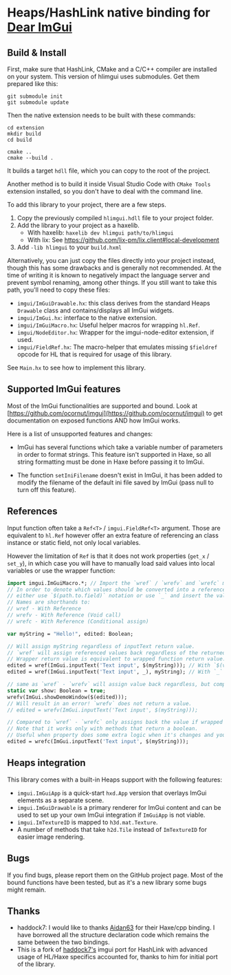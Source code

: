 # Heaps/HashLink native binding for [Dear ImGui](https://github.com/ocornut/imgui)

## Build & Install
First, make sure that HashLink, CMake and a C/C++ compiler are installed on your system. This version of hlimgui uses submodules. Get them prepared like this:

```
git submodule init
git submodule update
```

Then the native extension needs to be built with these commands:

```
cd extension
mkdir build
cd build

cmake ..
cmake --build .
```
It builds a target `hdll` file, which you can copy to the root of the project.

Another method is to build it inside Visual Studio Code with `CMake Tools` extension installed, so you don't have to deal with the command line.

To add this library to your project, there are a few steps.
1) Copy the previously compiled `hlimgui.hdll` file to your project folder.
2) Add the library to your project as a haxelib.
   - With haxelib: `haxelib dev hlimgui path/to/hlimgui`
   - With lix: See https://github.com/lix-pm/lix.client#local-development
3) Add `-lib hlimgui` to your `build.hxml`

Alternatively, you can just copy the files directly into your project instead, though this has some drawbacks and is generally not recommended. At the time of writing it is known to negatively impact the language server and prevent symbol renaming, among other things. If you still want to take this path, you'll need to copy these files:
- `imgui/ImGuiDrawable.hx`: this class derives from the standard Heaps `Drawable` class and contains/displays all ImGui widgets.
- `imgui/ImGui.hx`: interface to the native extension.
- `imgui/ImGuiMacro.hx`: Useful helper macros for wrapping `hl.Ref`.
- `imgui/NodeEditor.hx`: Wrapper for the imgui-node-editor extension, if used.
- `imgui/FieldRef.hx`: The macro-helper that emulates missing `$fieldref` opcode for HL that is required for usage of this library.

See `Main.hx` to see how to implement this library.

## Supported ImGui features
Most of the ImGui functionalities are supported and bound. Look at [https://github.com/ocornut/imgui](https://github.com/ocornut/imgui) to get documentation on exposed functions AND how ImGui works.

Here is a list of unsupported features and changes:

- ImGui has several functions which take a variable number of parameters in order to format strings. This feature isn't supported in Haxe, so all string formatting must be done in Haxe before passing it to ImGui.

- The function `setIniFilename` doesn't exist in ImGui, it has been added to modify the filename of the default ini file saved by ImGui (pass null to turn off this feature).

## References
Input function often take a `Ref<T>` / `imgui.FieldRef<T>` argument.
Those are equivalent to `hl.Ref` however offer an extra feature of referencing an class instance or static field, not only local variables.

However the limitation of `Ref` is that it does not work properties (`get_x` / `set_y`), in which case you will have to manually load said values into local variables or use the wrapper function:
```haxe
import imgui.ImGuiMacro.*; // Import the `wref` / `wrefv` and `wrefc` macro functions into global scope.
// In order to denote which values should be converted into a reference,
// either use `$(path.to.field)` notation or use `_` and insert the value after the initial call.
// Names are shorthands to:
// wref - With Reference
// wrefv - With Reference (Void call)
// wrefc - With Reference (Conditional assign)

var myString = "Hello!", edited: Boolean;

// Will assign myString regardless of inputText return value.
// `wref` will assign referenced values back regardless of the returned value.
// Wrapper return value is equivalent to wrapped function return value. Incompatible with `:Void` methods.
edited = wref(ImGui.inputText('Text input', $(myString))); // With `$(value)` notation
edited = wref(ImGui.inputText('Text input', _), myString); // With `_` notation

// same as `wref` - `wrefv` will assign value back regardless, but compatible with `:Void` methods.
static var show: Boolean = true;
wrefv(ImGui.showDemoWindow($(edited)));
// Will result in an error! `wrefv` does not return a value.
// edited = wrefv(ImGui.inputText('Text input', $(myString)));

// Compared to `wref` - `wrefc` only assigns back the value if wrapped method returns true.
// Note that it works only with methods that return a boolean.
// Useful when property does some extra logic when it's changes and you don't want it to trigger every frame.
edited = wrefc(ImGui.inputText('Text input', $(myString)));
```

## Heaps integration
This library comes with a built-in Heaps support with the following features:
* `imgui.ImGuiApp` is a quick-start `hxd.App` version that overlays ImGui elements as a separate scene.
* `imgui.ImGuiDrawable` is a primary renderer for ImGui content and can be used to set up your own ImGui integration if `ImGuiApp` is not viable.
* `imgui.ImTextureID` is mapped to `h3d.mat.Texture`.
* A number of methods that take `h2d.Tile` instead of `ImTextureID` for easier image rendering.

## Bugs
If you find bugs, please report them on the GitHub project page. Most of the bound functions have been tested, but as it's a new library some bugs might remain.

## Thanks
* haddock7: I would like to thanks [Aidan63](https://github.com/Aidan63/linc_imgui) for their Haxe/cpp binding. I have borrowed all the structure declaration code which remains the same between the two bindings.
* This is a fork of [haddock7's](https://github.com/haddock7/hlimgui) imgui port for HashLink with advanced usage of HL/Haxe specifics accounted for, thanks to him for initial port of the library.
